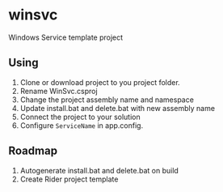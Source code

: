 # winsvc #
Windows Service template project

## Using ##

1. Clone or download project to you project folder.
2. Rename WinSvc.csproj
3. Change the project assembly name and namespace
4. Update install.bat and delete.bat with new assembly name
5. Connect the project to your solution
6. Configure `ServiceName` in app.config.

## Roadmap ##

1. Autogenerate install.bat and delete.bat on build
2. Create Rider project template
